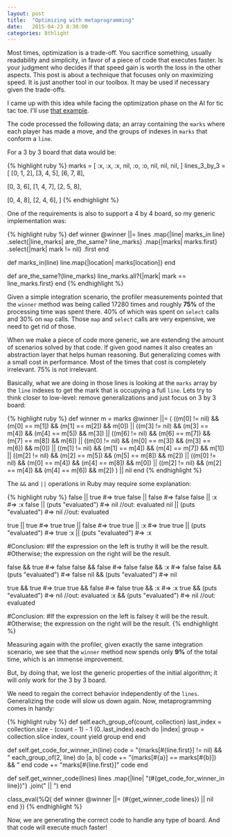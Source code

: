 ```yaml
---
layout: post
title:  "Optimizing with metaprogramming"
date:   2015-04-23 8:30:00
categories: 8thlight
---
```

Most times, optimization is a trade-off. You sacrifice something, usually readability and simplicity, in favor of a piece of code that executes faster. Is your judgment who decides if that speed gain is worth the loss in the other aspects. This post is about a technique that focuses only on maximizing speed. It is just another tool in our toolbox. It may be used if necessary given the trade-offs. 

I came up with this idea while facing the optimization phase on the AI for tic tac toe. I'll use [that example][commit].

[commit]: https://github.com/demonh3x/tictactoe.rb/commit/d8f4d16e3ee4d540e06b373d0612ee797b58e332

The code processed the following data; an array containing the `marks` where each player has made a move, and the groups of indexes in `marks` that conform a `line`.

For a 3 by 3 board that data would be:

{% highlight ruby %}
marks = [
  :x,  :x,  :x,
  nil, :o,  :o,
  nil, nil, nil,
]
lines_3_by_3 = [
  [0, 1, 2],
  [3, 4, 5],
  [6, 7, 8],

  [0, 3, 6],
  [1, 4, 7],
  [2, 5, 8],

  [0, 4, 8],
  [2, 4, 6],
]
{% endhighlight %}

One of the requirements is also to support a 4 by 4 board, so my generic implementation was:

{% highlight ruby %}
def winner
  @winner ||= lines
    .map{|line| marks_in line}
    .select{|line_marks| are_the_same? line_marks}
    .map{|marks| marks.first}
    .select{|mark| mark != nil}
    .first
end

def marks_in(line)
  line.map{|location| marks[location]}
end

def are_the_same?(line_marks)
  line_marks.all?{|mark| mark == line_marks.first}
end
{% endhighlight %}

Given a simple integration scenario, the profiler measurements pointed that the `winner` method was being called 17280 times and roughly **75%** of the processing time was spent there. 40% of which was spent on `select` calls and 30% on `map` calls. Those `map` and `select` calls are very expensive, we need to get rid of those.

When we make a piece of code more generic, we are extending the amount of scenarios solved by that code. If given good names it also creates an abstraction layer that helps human reasoning. But generalizing comes with a small cost in performance. Most of the times that cost is completely irrelevant. 75% is not irrelevant.

Basically, what we are doing in those lines is looking at the `marks` array by the `line` indexes to get the mark that is occupying a full `line`. 
Lets try to think closer to low-level: remove generalizations and just focus on 3 by 3 board:

{% highlight ruby %}
def winner
  m = marks
  @winner ||= (
    ((m[0] != nil) && (m[0] == m[1]) && (m[1] == m[2]) && m[0]) ||
    ((m[3] != nil) && (m[3] == m[4]) && (m[4] == m[5]) && m[3]) ||
    ((m[6] != nil) && (m[6] == m[7]) && (m[7] == m[8]) && m[6]) ||
    ((m[0] != nil) && (m[0] == m[3]) && (m[3] == m[6]) && m[0]) ||
    ((m[1] != nil) && (m[1] == m[4]) && (m[4] == m[7]) && m[1]) ||
    ((m[2] != nil) && (m[2] == m[5]) && (m[5] == m[8]) && m[2]) ||
    ((m[0] != nil) && (m[0] == m[4]) && (m[4] == m[8]) && m[0]) ||
    ((m[2] != nil) && (m[2] == m[4]) && (m[4] == m[6]) && m[2])
  ) || nil
end
{% endhighlight %}

The `&&` and `||` operations in Ruby may require some explanation:

{% highlight ruby %}
false || true                 #=> true
false || false                #=> false
false || :x                   #=> :x
false || (puts "evaluated")   #=> nil //out: evaluated
nil   || (puts "evaluated")   #=> nil //out: evaluated

true  || true                 #=> true
true  || false                #=> true
true  || :x                   #=> true
true  || (puts "evaluated")   #=> true
:x    || (puts "evaluated")   #=> :x

#Conclusion:
#If the expression on the left is truthy it will be the result.
#Otherwise; the expression on the right will be the result.

false && true                 #=> false
false && false                #=> false
false && :x                   #=> false
false && (puts "evaluated")   #=> false
nil   && (puts "evaluated")   #=> nil

true  && true                 #=> true
true  && false                #=> false
true  && :x                   #=> :x
true  && (puts "evaluated")   #=> nil //out: evaluated
:x    && (puts "evaluated")   #=> nil //out: evaluated

#Conclusion:
#If the expression on the left is falsey it will be the result.
#Otherwise; the expression on the right will be the result.
{% endhighlight %}

Measuring again with the profiler, given exactly the same integration scenario, we see that the `winner` method now spends only **9%** of the total time, which is an immense improvement.

But, by doing that, we lost the generic properties of the initial algorithm; it will only work for the 3 by 3 board.

We need to regain the correct behavior independently of the `lines`. Generalizing the code will slow us down again. Now, metaprogramming comes in handy:

{% highlight ruby %}
def self.each_group_of(count, collection)
  last_index = collection.size - (count - 1) - 1
  (0..last_index).each do |index|
    group = collection.slice index, count
    yield group
  end
end

def self.get_code_for_winner_in(line)
  code = "(marks[#{line.first}] != nil) && "
  each_group_of(2, line) do |a, b|
    code += "(marks[#{a}] == marks[#{b}]) && "
  end
  code += "marks[#{line.first}]"
  code
end

def self.get_winner_code(lines)
  lines
    .map{|line| "(#{get_code_for_winner_in line})"}
    .join(" || ")
end

class_eval(%Q{
  def winner
    @winner ||= (#{get_winner_code lines}) || nil
  end
})
{% endhighlight %}

Now, we are generating the correct code to handle any type of board. And that code will execute much faster!
